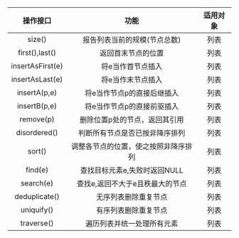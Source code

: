 | 操作接口         | 功能                                 | 适用对象 |
| :-:              | :-:                                  | :-:      |
| size()           | 报告列表当前的规模(节点总数)         | 列表     |
| first(),last()   | 返回首末节点的位置                   | 列表     |
| insertAsFirst(e) | 将e当作首节点插入                    | 列表     |
| insertAsLast(e)  | 将e当作末节点插入                    | 列表     |
| insertA(p,e)     | 将e当作节点p的直接后继插入           | 列表     |
| insertB(p,e)     | 将e当作节点p的直接前驱插入           | 列表     |
| remove(p)        | 删除位置p处的节点，返回其引用        | 列表     |
| disordered()     | 判断所有节点是否已按非降序排列       | 列表     |
| sort()           | 调整各节点的位置，使之按照非降序排列 | 列表     |
| find(e)          | 查找目标元素e,失败时返回NULL         | 列表     |
| search(e)        | 查找e,返回不大于e且秩最大的节点      | 列表     |
| deduplicate()    | 无序列表删除重复节点                 | 列表     |
| uniquify()       | 有序列表删除重复节点                 | 列表     |
| traverse()       | 遍历列表并统一处理所有元素           | 列表     |
